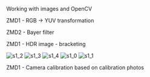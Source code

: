Working with images and OpenCV

ZMD1 - RGB -> YUV transformation


ZMD2 - Bayer filter


ZMD1 - HDR image - bracketing

![s1_2](https://user-images.githubusercontent.com/32717636/134782538-2aadb657-9b62-42e4-bc2a-9dc4bd47d4ee.png)
![s1_3](https://user-images.githubusercontent.com/32717636/134782539-3bd75cf6-0d66-46b1-acbe-2aa52ecbd90c.png)
![s1_4](https://user-images.githubusercontent.com/32717636/134782540-3556c6f1-74fa-4389-8905-ab613de56b16.png)
![s1_0](https://user-images.githubusercontent.com/32717636/134782542-9231cf52-0282-456a-83ad-80506548e70d.png)
![s1_1](https://user-images.githubusercontent.com/32717636/134782543-a684b9e5-6d4b-4c00-a778-e944a14060fb.png)


ZMD1 - Camera calibration based on calibration photos

